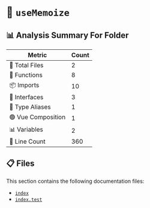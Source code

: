 # 📁 `useMemoize`

## 📊 Analysis Summary For Folder

| Metric | Count |
|--------|-------|
| 📁 Total Files | 2 |
| 🔧 Functions | 8 |
| 📦 Imports | 10 |
| 📐 Interfaces | 3 |
| 📑 Type Aliases | 1 |
| 🟢 Vue Composition | 1 |
| 📊 Variables | 2 |
| 🔢 Line Count | 360 |


## 📋 Files

This section contains the following documentation files:

- [`index`](./index.md)
- [`index.test`](./index.test.md)